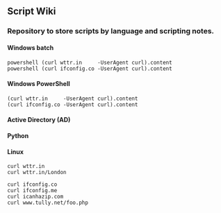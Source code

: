 ## Script Wiki

### Repository to store scripts by language and scripting notes.

#### Windows batch
    powershell (curl wttr.in     -UserAgent curl).content
    powershell (curl ifconfig.co -UserAgent curl).content
#### Windows PowerShell
    (curl wttr.in     -UserAgent curl).content
    (curl ifconfig.co -UserAgent curl).content
#### Active Directory (AD)
#### Python
#### Linux
    curl wttr.in
    curl wttr.in/London

    curl ifconfig.co
    curl ifconfig.me
    curl icanhazip.com
    curl www.tully.net/foo.php
